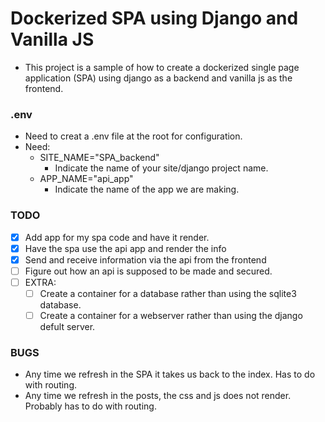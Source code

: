 # Dockerized SPA using Django and Vanilla JS

- This project is a sample of how to create a dockerized single page application (SPA) using django as a backend and vanilla js as the frontend.

### .env
- Need to creat a .env file at the root for configuration.
- Need:
  - SITE_NAME="SPA_backend"
    - Indicate the name of your site/django project name.
  - APP_NAME="api_app"
    - Indicate the name of the app we are making.

### TODO
- [X] Add app for my spa code and have it render.
- [X] Have the spa use the api app and render the info
- [X] Send and receive information via the api from the frontend
- [ ] Figure out how an api is supposed to be made and secured.
- [ ] EXTRA:
  - [ ] Create a container for a database rather than using the sqlite3 database.
  - [ ] Create a container for a webserver rather than using the django defult server.

### BUGS
- Any time we refresh in the SPA it takes us back to the index. Has to do with routing.
- Any time we refresh in the posts, the css and js does not render. Probably has to do with routing.